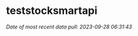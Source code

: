 
<!-- README.md is generated from README.Rmd. Please edit that file -->

# teststocksmartapi

*Date of most recent data pull: 2023-09-28 06:31:43*
